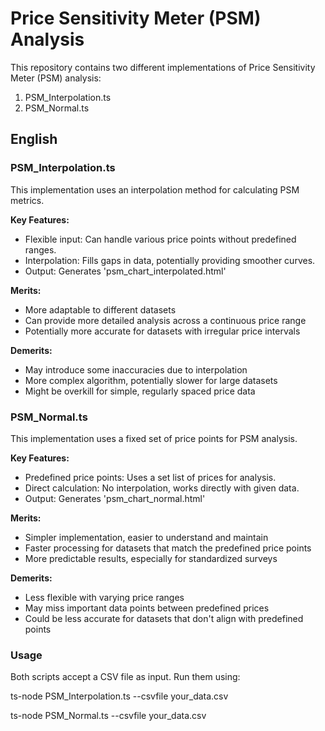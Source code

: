 # Price Sensitivity Meter (PSM) Analysis

This repository contains two different implementations of Price Sensitivity Meter (PSM) analysis:

1. PSM_Interpolation.ts
2. PSM_Normal.ts

## English

### PSM_Interpolation.ts

This implementation uses an interpolation method for calculating PSM metrics.

**Key Features:**
- Flexible input: Can handle various price points without predefined ranges.
- Interpolation: Fills gaps in data, potentially providing smoother curves.
- Output: Generates 'psm_chart_interpolated.html'

**Merits:**
- More adaptable to different datasets
- Can provide more detailed analysis across a continuous price range
- Potentially more accurate for datasets with irregular price intervals

**Demerits:**
- May introduce some inaccuracies due to interpolation
- More complex algorithm, potentially slower for large datasets
- Might be overkill for simple, regularly spaced price data

### PSM_Normal.ts

This implementation uses a fixed set of price points for PSM analysis.

**Key Features:**
- Predefined price points: Uses a set list of prices for analysis.
- Direct calculation: No interpolation, works directly with given data.
- Output: Generates 'psm_chart_normal.html'

**Merits:**
- Simpler implementation, easier to understand and maintain
- Faster processing for datasets that match the predefined price points
- More predictable results, especially for standardized surveys

**Demerits:**
- Less flexible with varying price ranges
- May miss important data points between predefined prices
- Could be less accurate for datasets that don't align with predefined points

### Usage

Both scripts accept a CSV file as input. Run them using:

ts-node PSM_Interpolation.ts --csvfile your_data.csv

ts-node PSM_Normal.ts --csvfile your_data.csv
